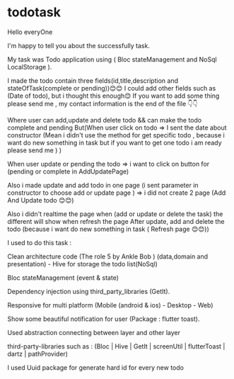 # todotask

Hello everyOne

I'm happy to tell you about the successfully task.

My task was Todo application using ( Bloc stateManagement and NoSql LocalStorage ).

I made the todo contain three fields(id,title,description and stateOfTask(complete or pending))😊😊
I could add other fields such as (Date of todo), but i thought this enough😊
If you want to add some thing please send me , my contact information is the end of the file 👇👇

Where user can add,update and delete todo && can make the todo complete and pending
But(When user click on todo => I sent the date about constructor (Mean i didn't use the method for
get specific todo , because i want do new something in task but if you want to get one todo i am
ready please send me ) )

When user update or pending the todo => i want to click on button for (pending or complete in
AddUpdatePage)

Also i made update and add todo in one page (i sent parameter in constructor to choose add or update
page ) => i did not create 2 page (Add And Update todo 😊😊)

Also i didn't realtime the page when (add or update or delete the task) the different will show when
refresh the page After update, add and delete the todo  (because i want do new something in task (
Refresh page 😊😊))

I used to do this task :

Clean architecture code (The role 5 by Ankle Bob ) (data,domain and presentation) - Hive for storage
the todo list(NoSql)

Bloc stateManagement (event & state)

Dependency injection using third_party_libraries (GetIt).

Responsive for multi platform (Mobile (android & ios) - Desktop - Web)

Show some beautiful notification for user (Package : flutter toast).

Used abstraction connecting between layer and other layer

third-party-libraries such as : (Bloc | Hive | GetIt | screenUtil | flutterToast | dartz |
pathProvider)

I used Uuid package for generate hard id for every new todo 

